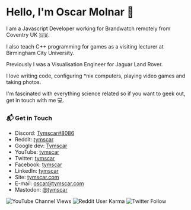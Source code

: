 # Hello, I'm Oscar Molnar 👋

I am a Javascript Developer working for Brandwatch remotely from Coventry UK 🇬🇧.


I also teach C++ programming for games as a visiting lecturer at Birmingham City University.


Previously I was a Visualisation Engineer for Jaguar Land Rover.

I love writing code, configuring \*nix computers, playing video games and taking photos.

I'm fascinated with everything science related so if you want to geek out, get in touch with me 💻.


### 📬 Get in Touch

- Discord: [Tymscar#8086][discord]
- Reddit: [tymscar][reddit]
- Google dev: [Tymscar][gdev]
- YouTube: [tymscar][youtube]
- Twitter: [tymscar][twitter]
- Facebook: [tymscar][facebook]
- LinkedIn: [tymscar][linkedin]
- Site: [tymscar.com][site]
- E-mail: oscar@tymscar.com
- Mastodon: <a rel="me" href="https://fosstodon.org/@Tymscar">@tymscar</a>




[discord]: https://discord.com/users/120366450199363587
[reddit]: https://www.reddit.com/user/tymscar/
[gdev]: https://g.dev/tymscar
[youtube]: https://www.youtube.com/tymscar
[twitter]: https://twitter.com/Tymscar
[facebook]: https://www.facebook.com/tymscar
[linkedin]: https://www.linkedin.com/in/tymscar/
[site]: https://tymscar.com



![YouTube Channel Views](https://img.shields.io/youtube/channel/views/UC4oOTUQqQ3YhXY9R6AG-x1A?style=social)
![Reddit User Karma](https://img.shields.io/reddit/user-karma/combined/tymscar?label=karma&style=social)
![Twitter Follow](https://img.shields.io/twitter/follow/tymscar?label=Followers&style=social)
